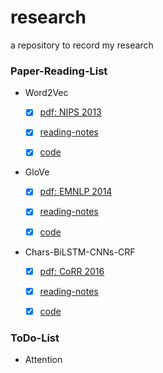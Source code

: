 # research
a repository to record my research

### Paper-Reading-List

* Word2Vec
  
  - [x] [pdf: NIPS 2013](http://papers.nips.cc/paper/5021-distributed-representations-of-words-andphrases)
  
  - [x] [reading-notes](https://brooksj.com/2019/08/14/Word2Vec%E5%8E%9F%E7%90%86%E8%AF%A6%E8%A7%A3/)
  - [x] [code](https://github.com/tracy-talent/research/blob/master/code/Word2Vec.py)
  
* GloVe
  
  - [x] [pdf: EMNLP 2014](https://www.aclweb.org/anthology/D14-1162/) 
  
  - [x] [reading-notes](https://github.com/tracy-talent/research/blob/master/paper-reading-log/GloVe.md) 
  - [x] [code](https://github.com/tracy-talent/research/tree/master/code/GloVe)
  
* Chars-BiLSTM-CNNs-CRF

  - [x] [pdf: CoRR 2016](https://arxiv.org/abs/1603.01354)

  - [x] [reading-notes](https://github.com/tracy-talent/research/blob/master/paper-reading-log/BiLSTM-CNNs-CRF.md)

  - [x] [code](https://github.com/tracy-talent/research/tree/master/code/Chars-BiLSTM-CNNs-CRF)

### ToDo-List

* Attention

